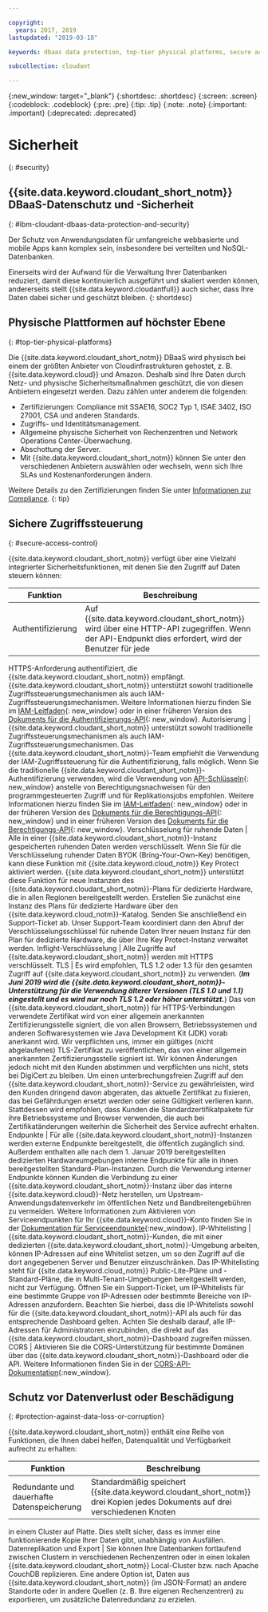 ```yaml
---

copyright:
  years: 2017, 2019
lastupdated: "2019-03-18"

keywords: dbaas data protection, top-tier physical platforms, secure access control, data loss, corruption

subcollection: cloudant

---
```


{:new_window: target="_blank"}
{:shortdesc: .shortdesc}
{:screen: .screen}
{:codeblock: .codeblock}
{:pre: .pre}
{:tip: .tip}
{:note: .note}
{:important: .important}
{:deprecated: .deprecated}

<!-- Acrolinx: 2017-05-10 -->

# Sicherheit
{: #security}


## {{site.data.keyword.cloudant_short_notm}} DBaaS-Datenschutz und -Sicherheit
{: #ibm-cloudant-dbaas-data-protection-and-security}

Der Schutz von Anwendungsdaten für umfangreiche webbasierte und mobile Apps kann komplex sein,
insbesondere bei verteilten und NoSQL-Datenbanken.

Einerseits wird der Aufwand für die Verwaltung Ihrer Datenbanken reduziert,
damit diese kontinuierlich ausgeführt und skaliert werden können, andererseits stellt {{site.data.keyword.cloudantfull}} auch sicher, dass Ihre Daten dabei sicher und geschützt bleiben.
{: shortdesc}

## Physische Plattformen auf höchster Ebene
{: #top-tier-physical-platforms}

Die {{site.data.keyword.cloudant_short_notm}} DBaaS wird physisch bei einem der größten
Anbieter von Cloudinfrastrukturen gehostet, z. B. {{site.data.keyword.cloud}} und Amazon.
Deshalb sind Ihre Daten durch Netz- und physische Sicherheitsmaßnahmen geschützt, die von diesen Anbietern eingesetzt werden. Dazu zählen unter anderem die folgenden:

- Zertifizierungen: Compliance mit SSAE16, SOC2 Typ 1, ISAE 3402, ISO 27001, CSA und anderen Standards.
- Zugriffs- und Identitätsmanagement.
- Allgemeine physische Sicherheit von Rechenzentren und Network Operations Center-Überwachung.
- Abschottung der Server.
- Mit {{site.data.keyword.cloudant_short_notm}} können Sie unter den verschiedenen Anbietern auswählen oder wechseln, wenn sich Ihre SLAs und Kostenanforderungen ändern.

Weitere Details zu den Zertifizierungen finden Sie unter [Informationen zur Compliance](/docs/services/Cloudant?topic=cloudant-compliance#compliance).
{: tip}

## Sichere Zugriffssteuerung
{: #secure-access-control}

{{site.data.keyword.cloudant_short_notm}} verfügt über eine Vielzahl integrierter Sicherheitsfunktionen, mit denen Sie den Zugriff auf Daten steuern können:

Funktion | Beschreibung
--------|------------
Authentifizierung | Auf {{site.data.keyword.cloudant_short_notm}} wird über eine HTTP-API zugegriffen. Wenn der API-Endpunkt dies erfordert, wird der Benutzer für jede
HTTPS-Anforderung authentifiziert, die {{site.data.keyword.cloudant_short_notm}} empfängt. {{site.data.keyword.cloudant_short_notm}} unterstützt sowohl traditionelle Zugriffssteuerungsmechanismen als auch IAM-Zugriffssteuerungsmechanismen. Weitere Informationen hierzu finden Sie im [IAM-Leitfaden](/docs/services/Cloudant?topic=cloudant-ibm-cloud-identity-and-access-management-iam-#ibm-cloud-identity-and-access-management-iam-){: new_window} oder in einer früheren Version des [Dokuments für
die Authentifizierungs-API](/docs/services/Cloudant?topic=cloudant-authentication#authentication){: new_window}.
Autorisierung | {{site.data.keyword.cloudant_short_notm}} unterstützt sowohl traditionelle Zugriffssteuerungsmechanismen als auch IAM-Zugriffssteuerungsmechanismen. Das {{site.data.keyword.cloudant_short_notm}}-Team empfiehlt die Verwendung der IAM-Zugriffssteuerung für die Authentifizierung, falls möglich. Wenn Sie die traditionelle {{site.data.keyword.cloudant_short_notm}}-Authentifizierung verwenden, wird die Verwendung von [API-Schlüsseln](/docs/services/Cloudant?topic=cloudant-authorization#api-keys){: new_window} anstelle von Berechtigungsnachweisen für den programmgesteuerten Zugriff und für Replikationsjobs empfohlen. Weitere Informationen hierzu finden Sie im [IAM-Leitfaden](/docs/services/Cloudant?topic=cloudant-ibm-cloud-identity-and-access-management-iam-#ibm-cloud-identity-and-access-management-iam-){: new_window} oder in der früheren Version des [Dokuments für die Berechtigungs-API](/docs/services/Cloudant?topic=cloudant-authentication#authentication){: new_window} und in einer früheren Version des [Dokuments für die Berechtigungs-API](/docs/services/Cloudant?topic=cloudant-authorization#authorization){: new_window}.
Verschlüsselung für ruhende Daten | Alle in einer {{site.data.keyword.cloudant_short_notm}}-Instanz gespeicherten ruhenden Daten werden verschlüsselt. Wenn Sie für die Verschlüsselung ruhender Daten BYOK (Bring-Your-Own-Key) benötigen, kann diese Funktion mit {{site.data.keyword.cloud_notm}} Key Protect aktiviert
werden. {{site.data.keyword.cloudant_short_notm}} unterstützt diese Funktion für neue Instanzen des {{site.data.keyword.cloudant_short_notm}}-Plans für dedizierte Hardware, die in allen Regionen bereitgestellt werden. Erstellen Sie zunächst eine Instanz des Plans für dedizierte Hardware über den {{site.data.keyword.cloud_notm}}-Katalog. Senden
Sie anschließend ein Support-Ticket ab. Unser Support-Team koordiniert dann den Abruf der Verschlüsselungsschlüssel für ruhende Daten Ihrer neuen Instanz für den Plan für dedizierte Hardware, die über Ihre Key Protect-Instanz verwaltet werden.
Inflight-Verschlüsselung | Alle Zugriffe auf {{site.data.keyword.cloudant_short_notm}} werden mit HTTPS verschlüsselt.
TLS | Es wird empfohlen, TLS 1.2 oder 1.3 für den gesamten Zugriff auf {{site.data.keyword.cloudant_short_notm}} zu verwenden. (***Im Juni 2019 wird die {{site.data.keyword.cloudant_short_notm}}-Unterstützung für die Verwendung älterer Versionen (TLS 1.0 und 1.1) eingestellt und es wird nur noch TLS 1.2 oder höher unterstützt.***) Das von {{site.data.keyword.cloudant_short_notm}} für HTTPS-Verbindungen verwendete Zertifikat wird von einer allgemein anerkannten Zertifizierungsstelle signiert, die von allen Browsern, Betriebssystemen und anderen Softwaresystemen wie Java Development Kit (JDK) vorab anerkannt wird. Wir verpflichten uns, immer ein gültiges (nicht abgelaufenes) TLS-Zertifikat zu veröffentlichen, das von einer allgemein anerkannten Zertifizierungsstelle signiert ist. Wir können Änderungen jedoch nicht mit den Kunden abstimmen und verpflichten uns nicht, stets bei DigiCert zu bleiben. Um einen unterbrechungsfreien Zugriff auf den {{site.data.keyword.cloudant_short_notm}}-Service zu gewährleisten, wird den Kunden dringend davon abgeraten, das aktuelle Zertifikat zu fixieren, das bei Gefährdungen ersetzt werden oder seine Gültigkeit verlieren kann. Stattdessen wird empfohlen, dass Kunden die Standardzertifikatpakete für ihre Betriebssysteme und Browser verwenden, die auch bei Zertifikatänderungen weiterhin die Sicherheit des Service aufrecht erhalten. 
Endpunkte | Für alle {{site.data.keyword.cloudant_short_notm}}-Instanzen werden externe Endpunkte bereitgestellt, die öffentlich zugänglich sind. Außerdem enthalten alle nach dem 1. Januar 2019 bereitgestellten dedizierten Hardwareumgebungen interne Endpunkte für alle in ihnen bereitgestellten Standard-Plan-Instanzen. Durch die Verwendung interner Endpunkte können Kunden die Verbindung zu einer {{site.data.keyword.cloudant_short_notm}}-Instanz über das interne {{site.data.keyword.cloud}}-Netz herstellen, um Upstream-Anwendungsdatenverkehr im öffentlichen Netz und Bandbreitengebühren zu vermeiden. Weitere Informationen zum Aktivieren von Serviceendpunkten für Ihr {{site.data.keyword.cloud}}-Konto finden Sie in der [Dokumentation für Serviceendpunkte](https://cloud.ibm.com/docs/services/service-endpoint/getting-started.html#about){:new_window}.
IP-Whitelisting | {{site.data.keyword.cloudant_short_notm}}-Kunden, die mit einer dedizierten {{site.data.keyword.cloudant_short_notm}}-Umgebung arbeiten, können IP-Adressen auf eine Whitelist setzen, um so den Zugriff auf die dort angegebenen Server und Benutzer einzuschränken. Das IP-Whitelisting steht für {{site.data.keyword.cloud_notm}} Public-Lite-Pläne und -Standard-Pläne, die in Multi-Tenant-Umgebungen bereitgestellt werden, nicht zur Verfügung. Öffnen Sie ein Support-Ticket, um IP-Whitelists für eine bestimmte Gruppe von IP-Adressen oder bestimmte Bereiche von IP-Adressen anzufordern. Beachten Sie hierbei, dass die IP-Whitelists sowohl für die {{site.data.keyword.cloudant_short_notm}}-API als auch für das entsprechende Dashboard gelten. Achten Sie deshalb darauf, alle IP-Adressen für Administratoren einzubinden, die direkt auf das {{site.data.keyword.cloudant_short_notm}}-Dashboard zugreifen müssen. 
CORS | Aktivieren Sie die CORS-Unterstützung für bestimmte Domänen über das {{site.data.keyword.cloudant_short_notm}}-Dashboard oder die API. Weitere Informationen finden Sie in der [CORS-API-Dokumentation](/docs/services/Cloudant?topic=cloudant-cors#cors){:new_window}.

<!--
> **Note**: Your data is visible to the {{site.data.keyword.cloudant_short_notm}} 
> worldwide team. If you don’t 
> want our team to see your data, encrypt it before sending it to 
> {{site.data.keyword.IBM_notm}}, and avoid leaking 
> data into your document `_id` and any attachment file names. In addition, 
> when you send personal data, you must use HTTPS to ensure that it is sent securely. 
> HTTP is no longer supported.  

> **Warning**: You are responsible for verifying that 
> {{site.data.keyword.cloudant_short_notm}} can be used to store 
> your data. You must also make sure that your data does not violate applicable 
> data protection laws or any regulations that require security measures 
> beyond those specified in the {{site.data.keyword.cloudant_short_notm}} 
> system requirements and {{site.data.keyword.cloud_notm}} Services terms. You must 
> verify that the security requirements are appropriate for any personal data 
> that is processed. If you are unsure, or intend to store data that is 
> beyond the scope of the {{site.data.keyword.cloudant_short_notm}} terms and conditions, 
> you must get approval from {{site.data.keyword.IBM_notm}} to ensure that it is 
> appropriate for {{site.data.keyword.cloudant_short_notm}} to store your data.
-->

## Schutz vor Datenverlust oder Beschädigung
{: #protection-against-data-loss-or-corruption}

{{site.data.keyword.cloudant_short_notm}} enthält eine Reihe von Funktionen,
die Ihnen dabei helfen, Datenqualität und Verfügbarkeit aufrecht zu erhalten:

Funktion | Beschreibung
--------|------------
Redundante und dauerhafte Datenspeicherung | Standardmäßig speichert {{site.data.keyword.cloudant_short_notm}} drei Kopien jedes Dokuments auf drei verschiedenen Knoten
in einem Cluster auf Platte. Dies stellt sicher, dass
es immer eine funktionierende Kopie Ihrer Daten gibt, unabhängig von Ausfällen.
Datenreplikation und Export | Sie können Ihre Datenbanken fortlaufend zwischen
Clustern in verschiedenen Rechenzentren oder in einen lokalen {{site.data.keyword.cloudant_short_notm}} Local-Cluster
bzw. nach Apache CouchDB replizieren. Eine andere Option ist, Daten aus
  {{site.data.keyword.cloudant_short_notm}} (im JSON-Format)
  an andere Standorte oder in andere Quellen (z. B. Ihre eigenen Rechenzentren) zu exportieren, um zusätzliche Datenredundanz zu erzielen.
